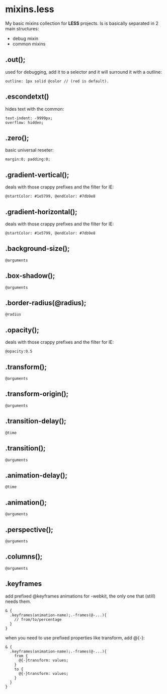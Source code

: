 mixins.less
===========

My basic mixins collection for **LESS** projects. Is is basically separated in 2 main structures:

- debug mixin
- common mixins


.out();
--
used for debugging, add it to a selector and it will surround it with a outline:
    
    outline: 1px solid @color // (red is default).

.escondetxt()
--
hides text with the common:

    text-indent: -9999px;
    overflow: hidden;

.zero();
--
basic universal reseter:

    margin:0; padding:0;

.gradient-vertical();
--
deals with those crappy prefixes and the filter for IE:

    @startColor: #1e5799, @endColor: #7db9e8
    
.gradient-horizontal();
--
deals with those crappy prefixes and the filter for IE:

    @startColor: #1e5799, @endColor: #7db9e8

.background-size();
--

    @arguments

.box-shadow();
--

    @arguments
    
.border-radius(@radius);
--

    @radius
    
.opacity();
--
deals with those crappy prefixes and the filter for IE:

    @opacity:0.5

.transform();
--

    @arguments
        
.transform-origin();
--

    @arguments

.transition-delay();
--

    @time
    
.transition();
--

    @arguments

.animation-delay();
--

    @time
    
.animation();
--

    @arguments
        
.perspective();
--

    @arguments 

.columns();
--

    @arguments 
    
.keyframes
--
add prefixed @keyframes animations for -webkit, the only one that (still) needs them.

	& {
	  .keyframes(animation-name);.-frames(@-...){
	    // from/to/percentage
	  }
	}
	
when you need to use prefixed properties like transform, add @{-}:

	& {
	  .keyframes(animation-name);.-frames(@-...){
	    from {
	      @{-}transform: values;
	    }
	    to {
	      @{-}transform: values;
	    }
	  }
	}